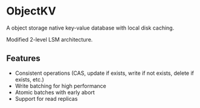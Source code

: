 # ObjectKV

A object storage native key-value database with local disk caching.

Modified 2-level LSM architecture.

## Features

- Consistent operations (CAS, update if exists, write if not exists, delete if exists, etc.)
- Write batching for high performance
- Atomic batches with early abort
- Support for read replicas
